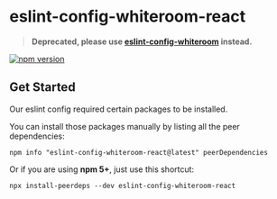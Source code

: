 # eslint-config-whiteroom-react

> **Deprecated, please use [eslint-config-whiteroom](https://www.npmjs.com/package/eslint-config-whiteroom) instead.**

[![npm version](https://badge.fury.io/js/eslint-config-whiteroom-react.svg)](https://badge.fury.io/js/eslint-config-whiteroom-react)

## Get Started
Our eslint config required certain packages to be installed.

You can install those packages manually by listing all the peer dependencies:
```
npm info "eslint-config-whiteroom-react@latest" peerDependencies
```

Or if you are using **npm 5+**, just use this shortcut:
```
npx install-peerdeps --dev eslint-config-whiteroom-react
```